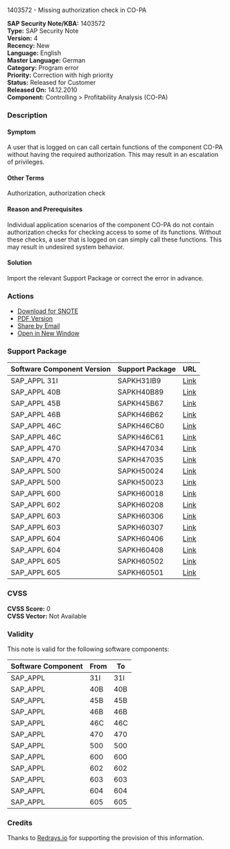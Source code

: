 1403572 - Missing authorization check in CO-PA

**SAP Security Note/KBA:** 1403572  
**Type:** SAP Security Note  
**Version:** 4  
**Recency:** New  
**Language:** English  
**Master Language:** German  
**Category:** Program error  
**Priority:** Correction with high priority  
**Status:** Released for Customer  
**Released On:** 14.12.2010  
**Component:** Controlling > Profitability Analysis (CO-PA)

### Description

#### Symptom
A user that is logged on can call certain functions of the component CO-PA without having the required authorization. This may result in an escalation of privileges.

#### Other Terms
Authorization, authorization check

#### Reason and Prerequisites
Individual application scenarios of the component CO-PA do not contain authorization checks for checking access to some of its functions. Without these checks, a user that is logged on can simply call these functions. This may result in undesired system behavior.

#### Solution
Import the relevant Support Package or correct the error in advance.

### Actions
- [Download for SNOTE](https://notesdownloads.sap.com/note/0040000008278782017)
- [PDF Version](https://me.sap.com/sap/support/sfm/notes/print/0001403572?language=en-US&token=16509D6186C9B515E3A018283FCA5F1E)
- [Share by Email](https://me.sap.com/)
- [Open in New Window](https://me.sap.com/)

### Support Package
| Software Component Version | Support Package | URL |
|----------------------------|-----------------|-----|
| SAP_APPL 31I               | SAPKH31IB9      | [Link](https://me.sap.com/supportpackage/SAPKH31IB9) |
| SAP_APPL 40B               | SAPKH40B89      | [Link](https://me.sap.com/supportpackage/SAPKH40B89) |
| SAP_APPL 45B               | SAPKH45B67      | [Link](https://me.sap.com/supportpackage/SAPKH45B67) |
| SAP_APPL 46B               | SAPKH46B62      | [Link](https://me.sap.com/supportpackage/SAPKH46B62) |
| SAP_APPL 46C               | SAPKH46C60      | [Link](https://me.sap.com/supportpackage/SAPKH46C60) |
| SAP_APPL 46C               | SAPKH46C61      | [Link](https://me.sap.com/supportpackage/SAPKH46C61) |
| SAP_APPL 470               | SAPKH47034      | [Link](https://me.sap.com/supportpackage/SAPKH47034) |
| SAP_APPL 470               | SAPKH47035      | [Link](https://me.sap.com/supportpackage/SAPKH47035) |
| SAP_APPL 500               | SAPKH50024      | [Link](https://me.sap.com/supportpackage/SAPKH50024) |
| SAP_APPL 500               | SAPKH50023      | [Link](https://me.sap.com/supportpackage/SAPKH50023) |
| SAP_APPL 600               | SAPKH60018      | [Link](https://me.sap.com/supportpackage/SAPKH60018) |
| SAP_APPL 602               | SAPKH60208      | [Link](https://me.sap.com/supportpackage/SAPKH60208) |
| SAP_APPL 603               | SAPKH60306      | [Link](https://me.sap.com/supportpackage/SAPKH60306) |
| SAP_APPL 603               | SAPKH60307      | [Link](https://me.sap.com/supportpackage/SAPKH60307) |
| SAP_APPL 604               | SAPKH60406      | [Link](https://me.sap.com/supportpackage/SAPKH60406) |
| SAP_APPL 604               | SAPKH60408      | [Link](https://me.sap.com/supportpackage/SAPKH60408) |
| SAP_APPL 605               | SAPKH60502      | [Link](https://me.sap.com/supportpackage/SAPKH60502) |
| SAP_APPL 605               | SAPKH60501      | [Link](https://me.sap.com/supportpackage/SAPKH60501) |

### CVSS
**CVSS Score:** 0  
**CVSS Vector:** Not Available

### Validity
This note is valid for the following software components:

| Software Component | From | To |
|--------------------|------|----|
| SAP_APPL           | 31I  | 31I |
| SAP_APPL           | 40B  | 40B |
| SAP_APPL           | 45B  | 45B |
| SAP_APPL           | 46B  | 46B |
| SAP_APPL           | 46C  | 46C |
| SAP_APPL           | 470  | 470 |
| SAP_APPL           | 500  | 500 |
| SAP_APPL           | 600  | 600 |
| SAP_APPL           | 602  | 602 |
| SAP_APPL           | 603  | 603 |
| SAP_APPL           | 604  | 604 |
| SAP_APPL           | 605  | 605 |

### Credits
Thanks to [Redrays.io](https://redrays.io) for supporting the provision of this information.